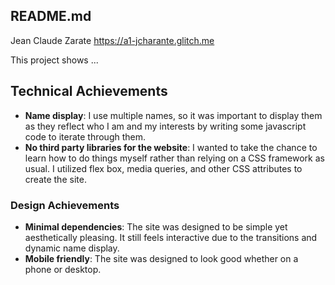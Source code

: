 README.md
---

Jean Claude Zarate
https://a1-jcharante.glitch.me

This project shows ...

## Technical Achievements
- **Name display**: I use multiple names, so it was important to display them as they reflect who I am and my interests by writing some javascript code to iterate through them.
- **No third party libraries for the website**: I wanted to take the chance to learn how to do things myself rather than relying on a CSS framework as usual. I utilized flex box, media queries, and other CSS attributes to create the site.

### Design Achievements
- **Minimal dependencies**: The site was designed to be simple yet aesthetically pleasing. It still feels interactive due to the transitions and dynamic name display.
- **Mobile friendly**: The site was designed to look good whether on a phone or desktop.


